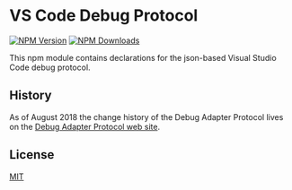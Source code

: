 # VS Code Debug Protocol

[![NPM Version](https://img.shields.io/npm/v/vscode-debugprotocol.svg)](https://npmjs.org/package/vscode-debugprotocol)
[![NPM Downloads](https://img.shields.io/npm/dm/vscode-debugprotocol.svg)](https://npmjs.org/package/vscode-debugprotocol)

This npm module contains declarations for the json-based Visual Studio Code debug protocol.

## History

As of August 2018 the change history of the Debug Adapter Protocol lives on the [Debug Adapter Protocol web site](https://microsoft.github.io/debug-adapter-protocol/changelog).


## License

[MIT](https://github.com/microsoft/vscode-debugadapter-node/blob/main/License.txt)
